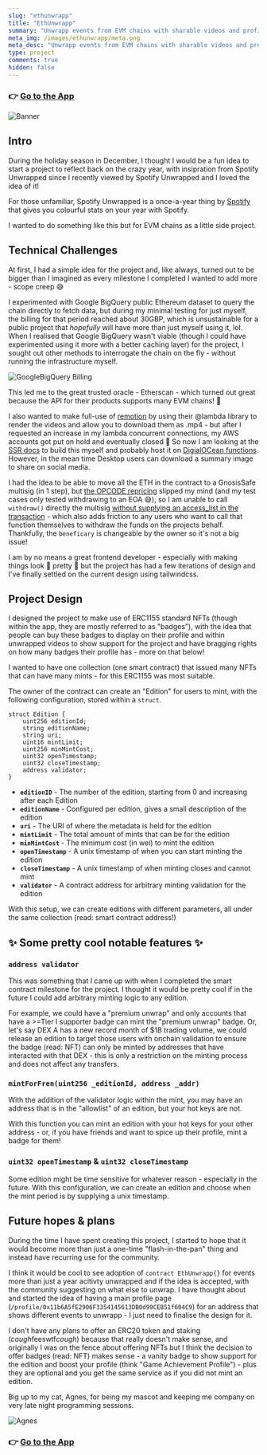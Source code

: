 ```yaml
---
slug: "ethunwrapp"
title: "EthUnwrapp"
summary: "Unwrapp events from EVM chains with sharable videos and profile pages"
meta_img: /images/ethunwrapp/meta.png
meta_desc: "Unwrapp events from EVM chains with sharable videos and profile pages"
type: project
comments: true
hidden: false
---
```


### 👉 [Go to the App](https://ethunwr.app/)

![Banner](./images/ethunwrapp/meta.png)
## Intro
During the holiday season in December, I thought I would be a fun idea to start a project to reflect back on the crazy year, with insipration from Spotify Unwrapped since I recently viewed by Spotify Unwrapped and I loved the idea of it!

For those unfamiliar, Spotify Unwrapped is a once-a-year thing by [Spotify](https://spotify.com) that gives you colourful stats on your year with Spotify.

I wanted to do something like this but for EVM chains as a little side project.

## Technical Challenges
At first, I had a simple idea for the project and, like always, turned out to be bigger than I imagined as every milestone I completed I wanted to add more - scope creep 😅

I experimented with Google BigQuery public Ethereum dataset to query the chain directly to fetch data, but during my minimal testing for just myself, the billing for that period reached about 30GBP, which is unsustainable for a public project that _hopefully_ will have more than just myself using it, lol. When I realised that Google BigQuery wasn't viable (though I could have experimented using it more with a better caching layer) for the project, I sought out other methods to interrogate the chain on the fly - without running the infrastructure myself. 

![GoogleBigQuery Billing](./images/ethunwrapp/googlebigquery.jpg)

This led me to the great trusted oracle - Etherscan - which turned out great because the API for their products supports many EVM chains! 🤩

I also wanted to make full-use of [remotion](https://www.remotion.dev/) by using their @lambda library to render the videos and allow you to download them as .mp4 - but after I requested an increase in my lambda concurrent connections, my AWS accounts got put on hold and eventually closed 😬 So now I am looking at the [SSR docs](https://www.remotion.dev/docs/ssr) to build this myself and probably host it on [DigialOCean functions](https://m.do.co/c/b1c2c28c6822). However, in the mean time Desktop users can download a summary image to share on social media.

I had the idea to be able to move all the ETH in the contract to a GnosisSafe multisig (in 1 step), but [the OPCODE repricing](https://consensys.net/diligence/blog/2019/09/stop-using-soliditys-transfer-now/) slipped my mind (and my test cases only tested withdrawing to an EOA 😅), so I am unable to call `withdraw()` directly the multisig [without supplying an access_list in the transaction](https://eips.ethereum.org/EIPS/eip-2930) - which also adds friction to any users who want to call that function themselves to withdraw the funds on the projects behalf. Thankfully, the `beneficary` is changeable by the owner so it's not a big issue!

I am by no means a great frontend developer - especially with making things look 💅 pretty 💅 but the project has had a few iterations of design and I've finally settled on the current design using tailwindcss.
## Project Design
I designed the project to make use of ERC1155 standard NFTs (though within the app, they are mostly referred to as "badges"), with the idea that people can buy these badges to display on their profile and within unwrapped videos to show support for the project and have bragging rights on how many badges their profile has - more on that below!

I wanted to have one collection (one smart contract) that issued many NFTs that can have many mints - for this ERC1155 was most suitable.

The owner of the contract can create an "Edition" for users to mint, with the following configuration, stored within a `struct`.

```sol
struct Edition {
    uint256 editionId;
    string editionName;
    string uri;
    uint16 mintLimit;  
    uint256 minMintCost;     
    uint32 openTimestamp;
    uint32 closeTimestamp;
    address validator;
}  
```

* **`editionID`** - The number of the edition, starting from 0 and increasing after each Edition
* **`editionName`** - Configured per edition, gives a small description of the edition
* **`uri`** - The URI of where the metadata is held for the edition
* **`mintLimit`** - The total amount of mints that can be for the edition
* **`minMintCost`** - The minimum cost (in wei) to mint the edition
* **`openTimestamp`** - A unix timestamp of when you can start minting the edition
* **`closeTimestamp`** - A unix timestamp of when minting closes and cannot mint
* **`validator`** - A contract address for arbitrary minting validation for the edition

With this setup, we can create editions with different parameters, all under the same collection (read: smart contract address!)

## ✨ Some pretty cool notable features ✨ 

### `address validator`

This was something that I came up with when I completed the smart contract milestone for the project. I thought it would be pretty cool if in the future I could add arbitrary minting logic to any edition. 

For example, we could have a "premium unwrap" and only accounts that have a >=Tier I supporter badge can mint the "premium unwrap" badge. Or, let's say DEX A has a new record month of $1B trading volume, we could release an edition to target those users with onchain validation to ensure the badge (read: NFT) can only be minted by addresses that have interacted with that DEX - this is only a restriction on the minting process and does not affect any transfers.

### `mintForFren(uint256 _editionId, address _addr)`

With the addition of the validator logic within the mint, you may have an address that is in the "allowlist" of an edition, but your hot keys are not. 

With this function you can mint an edition with your hot keys for your other address - or, if you have friends and want to spice up their profile, mint a badge for them!

### `uint32 openTimestamp` & `uint32 closeTimestamp`

Some edition might be time sensitive for whatever reason - especially in the future. With this configuration, we can create an edition and choose when the mint period is by supplying a unix timestamp.

## Future hopes & plans
During the time I have spent creating this project, I started to hope that it would become more than just a one-time "flash\-in\-the\-pan" thing and instead have recurring use for the community.

I think it would be cool to see adoption of `contract EthUnwrapp{}` for events more than just a year acitivty unwrapped and if the idea is accepted, with the community suggesting on what else to unwrap. I have thought about and started the idea of having a main profile page (`/profile/0x11b6A5fE2906F3354145613DB0d99CEB51f604C9`) for an address that shows different events to unwrapp - I just need to finalise the design for it.

I don't have any plans to offer an ERC20 token and staking (*cough*feeswtf*cough*) because that really doesn't make sense, and originally I was on the fence about offering NFTs but I think the decision to offer badges (read: NFT) makes sense - a vanity badge to show support for the edition and boost your profile (think "Game Achievement Profile") - plus they are optional and you get the same service as if you did not mint an edition.

Big up to my cat, Agnes, for being my mascot and keeping me company on very late night programming sessions.

![Agnes](./images/ethunwrapp/agnes.jpg)

### 👉 [Go to the App](https://ethunwr.app/)